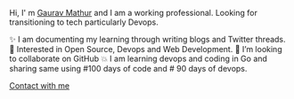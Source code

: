 Hi, I' m [Gaurav Mathur](https://linktr.ee/gauravmtwt) and I am a working professional. Looking for transitioning to tech particularly Devops.

✨ I am documenting my learning through writing blogs and Twitter threads.
🌱  Interested in Open Source, Devops and Web Development.
💞️  I’m looking to collaborate on GitHub
💥 I am learning devops and coding in Go and sharing same using #100 days of code and # 90 days
   of devops.

[Contact with me](https://linktr.ee/gauravmtwt)
